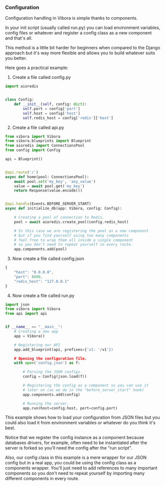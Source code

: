 ### Configuration

Configuration handling in Vibora is simple thanks to components.

In your init script (usually called run.py) you can load environment
variables, config files or whatever and register a
config class as a new component and that's all.

This method is a little bit harder for beginners when compared to the
Django approach but it's way more flexible and allows you to build
whatever suits you better.

Here goes a practical example:

1) Create a file called config.py
```py
import aioredis


class Config:
    def __init__(self, config: dict):
        self.port = config['port']
        self.host = config['host']
        self.redis_host = config['redis']['host']
```

2) Create a file called api.py
```py
from vibora import Vibora
from vibora.blueprints import Blueprint
from aioredis import ConnectionsPool
from config import Config

api = Blueprint()


@api.route('/')
async def home(pool: ConnectionsPool):
    await pool.set('my_key', 'any_value')
    value = await pool.get('my_key')
    return Response(value.encode())


@api.handle(Events.BEFORE_SERVER_START)
async def initialize_db(app: Vibora, config: Config):

    # Creating a pool of connection to Redis.
    pool = await aioredis.create_pool(config.redis_host)

    # In this case we are registering the pool as a new component
    # but if you find yourself using too many components
    # feel free to wrap them all inside a single component
    # so you don't need to repeat yourself in every route.
    app.components.add(pool)
```

3) Now create a file called config.json
```js
{
    "host": "0.0.0.0",
    "port": 8000,
    "redis_host": "127.0.0.1"
}
```

4) Now create a file called run.py

```py
import json
from vibora import Vibora
from api import api


if __name__ == "__main__":
    # Creating a new app
    app = Vibora()

    # Registering our API
    app.add_blueprint(api, prefixes={'v1: '/v1'})

    # Opening the configuration file.
    with open('config.json') as f:

        # Parsing the JSON configs.
        config = Config(json.load(f))

        # Registering the config as a component so you can use it
        # later on (as we do in the "before_server_start" hook)
        app.components.add(config)

        # Running the server.
        app.run(host=config.host, port=config.port)
```

This example shows how to load your configuration from JSON files but
you could also load it from environment variables or
whatever do you think it's best.

Notice that we register the config instance as a component because
databases drivers, for example, often need to be instantiated
after the server is forked so you'll need the config after
the "run script".

Also, our config class in this example is a mere wrapper for our JSON
config but in a real app, you could be using the config class as
a components wrapper. You'll just need to add references to many
important components so you don't need to repeat yourself by
importing many different components in every route.

